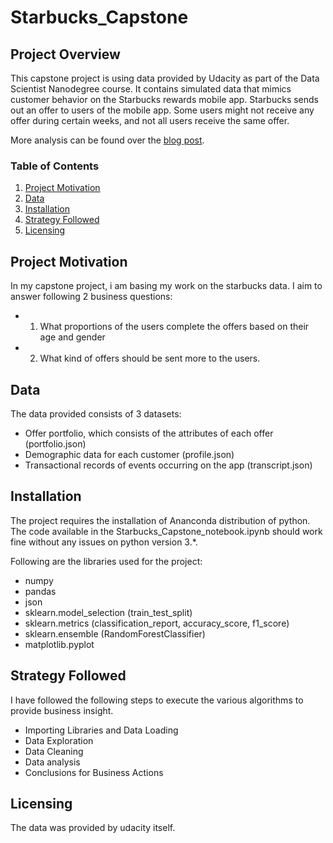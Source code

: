 # Starbucks_Capstone

## Project Overview
This capstone project is using data provided by Udacity as part of the Data Scientist Nanodegree course. It contains simulated data that mimics customer behavior on the Starbucks rewards mobile app. Starbucks sends out an offer to users of the mobile app. Some users might not receive any offer during certain weeks, and not all users receive the same offer.

More analysis can be found over the [blog post](https://medium.com/@grewalshagan94/how-effective-are-the-starbucks-offers-11a871dc0fd0).

### Table of Contents
1. [Project Motivation](#project-motivation)
2. [Data](#data)
3. [Installation](#installation)
4. [Strategy Followed](#strategy-followed)
5. [Licensing](#licensing)

## Project Motivation
In my capstone project, i am basing my work on the starbucks data.
I aim to answer following 2 business questions:
- 1. What proportions of the users complete the offers based on their age and gender
- 2. What kind of offers should be sent more to the users.


## Data
The data provided consists of 3 datasets:
- Offer portfolio, which consists of the attributes of each offer (portfolio.json)
- Demographic data for each customer (profile.json)
- Transactional records of events occurring on the app (transcript.json)

## Installation
The project requires the installation of Ananconda distribution of python. The code available in the Starbucks_Capstone_notebook.ipynb should work fine without any issues on python version 3.*.

Following are the libraries used for the project:
- numpy
- pandas
- json
- sklearn.model_selection (train_test_split)
- sklearn.metrics (classification_report, accuracy_score, f1_score)
- sklearn.ensemble  (RandomForestClassifier)
- matplotlib.pyplot

## Strategy Followed
I have followed the following steps to execute the various algorithms to provide business insight.
- Importing Libraries and Data Loading
- Data Exploration
- Data Cleaning
- Data analysis
- Conclusions for Business Actions

## Licensing
The data was provided by udacity itself.
